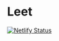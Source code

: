 # Leet

[![Netlify Status](https://api.netlify.com/api/v1/badges/7f6550d4-aa3a-461e-be7f-3d7b24b51346/deploy-status)](https://app.netlify.com/sites/leet-o/deploys)
